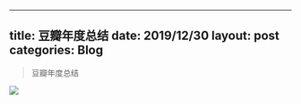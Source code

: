 
---
title: 豆瓣年度总结
date: 2019/12/30
layout: post
categories: Blog
---

> 豆瓣年度总结


![](https://img.api2u.cn/2019/12/30/15776945857529.jpg)

